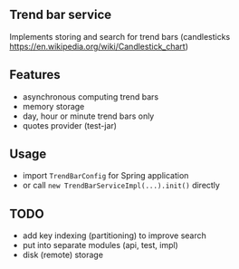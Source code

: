 ## Trend bar service
Implements storing and search for trend bars (candlesticks https://en.wikipedia.org/wiki/Candlestick_chart)
 
## Features
- asynchronous computing trend bars
- memory storage
- day, hour or minute trend bars only
- quotes provider (test-jar)

## Usage
- import `TrendBarConfig` for Spring application
- or call `new TrendBarServiceImpl(...).init()` directly

## TODO
 - add key indexing (partitioning) to improve search
 - put into separate modules (api, test, impl)
 - disk (remote) storage